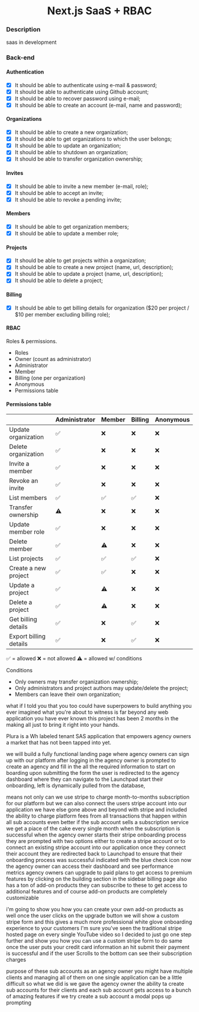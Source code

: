 <div align="center">
  <h1>Next.js SaaS + RBAC</h1>
</div>

### Description

saas in development

### Back-end

#### Authentication

- [x] It should be able to authenticate using e-mail & password;
- [x] It should be able to authenticate using Github account;
- [x] It should be able to recover password using e-mail;
- [x] It should be able to create an account (e-mail, name and password);

#### Organizations

- [x] It should be able to create a new organization;
- [x] It should be able to get organizations to which the user belongs;
- [x] It should be able to update an organization;
- [x] It should be able to shutdown an organization;
- [x] It should be able to transfer organization ownership;

#### Invites

- [x] It should be able to invite a new member (e-mail, role);
- [x] It should be able to accept an invite;
- [x] It should be able to revoke a pending invite;

#### Members

- [x] It should be able to get organization members;
- [x] It should be able to update a member role;

#### Projects

- [x] It should be able to get projects within a organization;
- [x] It should be able to create a new project (name, url, description);
- [x] It should be able to update a project (name, url, description);
- [x] It should be able to delete a project;

#### Billing

- [x] It should be able to get billing details for organization ($20 per project / $10 per member excluding billing role);

#### RBAC

Roles & permissions.

- Roles
- Owner (count as administrator)
- Administrator
- Member
- Billing (one per organization)
- Anonymous
- Permissions table

#### Permissions table

|                        | Administrator | Member | Billing | Anonymous |
| ---------------------- | ------------- | ------ | ------- | --------- |
| Update organization    | ✅            | ❌     | ❌      | ❌        |
| Delete organization    | ✅            | ❌     | ❌      | ❌        |
| Invite a member        | ✅            | ❌     | ❌      | ❌        |
| Revoke an invite       | ✅            | ❌     | ❌      | ❌        |
| List members           | ✅            | ✅     | ✅      | ❌        |
| Transfer ownership     | ⚠️            | ❌     | ❌      | ❌        |
| Update member role     | ✅            | ❌     | ❌      | ❌        |
| Delete member          | ✅            | ⚠️     | ❌      | ❌        |
| List projects          | ✅            | ✅     | ✅      | ❌        |
| Create a new project   | ✅            | ✅     | ❌      | ❌        |
| Update a project       | ✅            | ⚠️     | ❌      | ❌        |
| Delete a project       | ✅            | ⚠️     | ❌      | ❌        |
| Get billing details    | ✅            | ❌     | ✅      | ❌        |
| Export billing details | ✅            | ❌     | ✅      | ❌        |

✅ = allowed ❌ = not allowed ⚠️ = allowed w/ conditions

Conditions

- Only owners may transfer organization ownership;
- Only administrators and project authors may update/delete the project;
- Members can leave their own organization;

what if I told you that you too could have superpowers to build anything you ever imagined what you're about to witness is far beyond any web application you have ever known this project has been 2 months in the making all just to bring it right into your hands.

Plura is a Wh labeled tenant SAS application that empowers agency owners a market that has not been tapped into yet.

we will build a fully functional landing page where agency owners can sign up with our platform after logging in the agency owner is prompted to create an agency and fill in the all the required information to start on boarding upon submitting the form the user is redirected to the agency dashboard where they can navigate to the Launchpad start their onboarding, left is dynamically pulled from the database,

means not only can we use stripe to charge month-to-months subscription for our platform but we can also connect the users stripe account into our application we have else gone above and beyond with stripe and included the ability to charge platform fees from all transactions that happen within all sub accounts even better if the sub account sells a subscription service we get a piace of the cake every single month when the subscription is successful when the agency owner starts their stripe onboarding process they are prompted with two options either to create a stripe account or to connect an existing stripe account into our application once they connect their account they are redirected back to Launchpad to ensure that their onboarding process was successful indicated with the blue check icon now the agency owner can access their dashboard and see performance metrics agency owners can upgrade to paid plans to get access to premium features by clicking on the building section in the sidebar billing page also has a ton of add-on products they can subscribe to these to get access to additional features and of course add-on products are completely customizable

i'm going to show you how you can create your own add-on products as well once the user clicks on the upgrade button we will show a custom stripe form and this gives a much more professional white glove onboarding experience to your customers I'm sure you've seen the traditional stripe hosted page on every single YouTube video so I decided to just go one step further and show you how you can use a custom stripe form to do same once the user puts your credit card information an hit submit their payment is successful and if the user Scrolls to the bottom can see their subscription charges

purpose of these sub accounts as an agency owner you might have multiple clients and managing all of them on one single application can be a little difficult so what we did is we gave the agency owner the ability ta create sub accounts for their clients and each sub account gets access to a bunch of amazing features if we try create a sub account a modal pops up prompting
